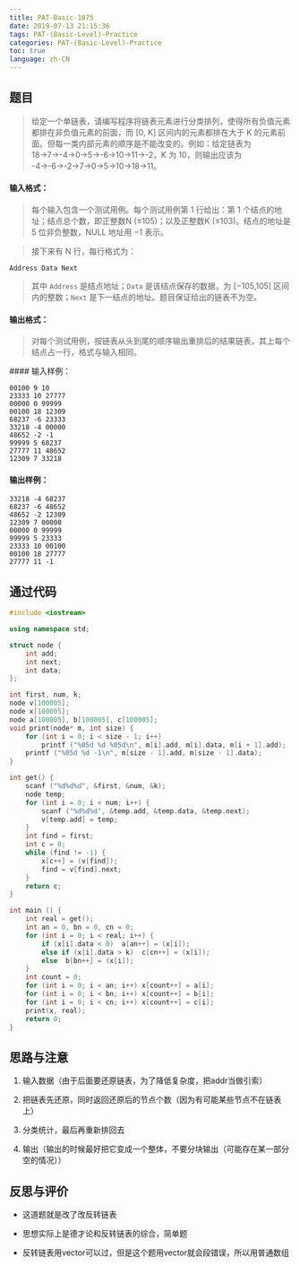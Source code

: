 ```yaml
---
title: PAT-Basic-1075
date: 2019-07-13 21:15:36
tags: PAT-(Basic-Level)-Practice
categories: PAT-(Basic-Level)-Practice
toc: true
language: zh-CN
---
```


## 题目

> 给定一个单链表，请编写程序将链表元素进行分类排列，使得所有负值元素都排在非负值元素的前面，而 [0, K] 区间内的元素都排在大于 K 的元素前面。但每一类内部元素的顺序是不能改变的。例如：给定链表为 18→7→-4→0→5→-6→10→11→-2，K 为 10，则输出应该为 -4→-6→-2→7→0→5→10→18→11。

#### 输入格式：

> 每个输入包含一个测试用例。每个测试用例第 1 行给出：第 1 个结点的地址；结点总个数，即正整数N (≤105)；以及正整数K (≤103)。结点的地址是 5 位非负整数，NULL 地址用 −1 表示。

> 接下来有 N 行，每行格式为：

```
Address Data Next
```

> 其中 `Address` 是结点地址；`Data` 是该结点保存的数据，为 [−105,105] 区间内的整数；`Next` 是下一结点的地址。题目保证给出的链表不为空。

#### 输出格式：

> 对每个测试用例，按链表从头到尾的顺序输出重排后的结果链表，其上每个结点占一行，格式与输入相同。

#### 输入样例：

```
00100 9 10
23333 10 27777
00000 0 99999
00100 18 12309
68237 -6 23333
33218 -4 00000
48652 -2 -1
99999 5 68237
27777 11 48652
12309 7 33218
```

#### 输出样例：

```
33218 -4 68237
68237 -6 48652
48652 -2 12309
12309 7 00000
00000 0 99999
99999 5 23333
23333 10 00100
00100 18 27777
27777 11 -1
```

## 通过代码

```cpp
#include <iostream>

using namespace std;

struct node {
	int add;
	int next;
	int data;
};

int first, num, k;
node v[100005];
node x[100005];
node a[100005], b[100005], c[100005];
void print(node* m, int size) {
	for (int i = 0; i < size - 1; i++)
		printf ("%05d %d %05d\n", m[i].add, m[i].data, m[i + 1].add);
	printf ("%05d %d -1\n", m[size - 1].add, m[size - 1].data);
}

int get() {
	scanf ("%d%d%d", &first, &num, &k);
	node temp;
	for (int i = 0; i < num; i++) {
		scanf ("%d%d%d", &temp.add, &temp.data, &temp.next);
		v[temp.add] = temp;
	}
	int find = first;
	int c = 0;
	while (find != -1) {
		x[c++] = (v[find]);
		find = v[find].next;
	}
	return c;
}

int main () {
	int real = get();
	int an = 0, bn = 0, cn = 0;
	for (int i = 0; i < real; i++) {
		if (x[i].data < 0)  a[an++] = (x[i]);
		else if (x[i].data > k)  c[cn++] = (x[i]);
		else  b[bn++] = (x[i]);
	}
	int count = 0;
	for (int i = 0; i < an; i++) x[count++] = a[i];
	for (int i = 0; i < bn; i++) x[count++] = b[i];
	for (int i = 0; i < cn; i++) x[count++] = c[i];
	print(x, real);
	return 0;
}
```

## 思路与注意

1.  输入数据（由于后面要还原链表，为了降低复杂度，把addr当做引索）
    
2.  把链表先还原，同时返回还原后的节点个数（因为有可能某些节点不在链表上）
    
3.  分类统计，最后再重新排回去
    
4.  输出（输出的时候最好把它变成一个整体，不要分块输出（可能存在某一部分空的情况））
    

## 反思与评价

-   这道题就是改了改反转链表
    
-   思想实际上是德才论和反转链表的综合，简单题
    
-   反转链表用vector可以过，但是这个题用vector就会段错误，所以用普通数组
